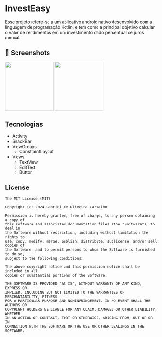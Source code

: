 # InvestEasy 
Esse projeto refere-se a um aplicativo android nativo desenvolvido com a linguagem de programação Kotlin, e tem como a principal objetivo calcular o valor de rendimentos em um investimento dado percentual de juros mensal. 

## :camera_flash: Screenshots
<img src = "https://github.com/user-attachments/assets/808b2b67-a957-4809-a1a0-2a296ec26629" width = 160 /> 
<img src = "https://github.com/user-attachments/assets/b6633bec-77a8-4e4a-9e9f-bde3e12faa51" width = 160 /> 

## Tecnologias
- Activity
- SnackBar
- ViewGroups
   - ConstraintLayout
- Views
   - TextView
   - EditText
   - Button

## License
```
The MIT License (MIT)

Copyright (c) 2024 Gabriel de Oliveira Carvalho

Permission is hereby granted, free of charge, to any person obtaining a copy of
this software and associated documentation files (the "Software"), to deal in
the Software without restriction, including without limitation the rights to
use, copy, modify, merge, publish, distribute, sublicense, and/or sell copies of
the Software, and to permit persons to whom the Software is furnished to do so,
subject to the following conditions:

The above copyright notice and this permission notice shall be included in all
copies or substantial portions of the Software.

THE SOFTWARE IS PROVIDED "AS IS", WITHOUT WARRANTY OF ANY KIND, EXPRESS OR
IMPLIED, INCLUDING BUT NOT LIMITED TO THE WARRANTIES OF MERCHANTABILITY, FITNESS
FOR A PARTICULAR PURPOSE AND NONINFRINGEMENT. IN NO EVENT SHALL THE AUTHORS OR
COPYRIGHT HOLDERS BE LIABLE FOR ANY CLAIM, DAMAGES OR OTHER LIABILITY, WHETHER
IN AN ACTION OF CONTRACT, TORT OR OTHERWISE, ARISING FROM, OUT OF OR IN
CONNECTION WITH THE SOFTWARE OR THE USE OR OTHER DEALINGS IN THE SOFTWARE.
```
